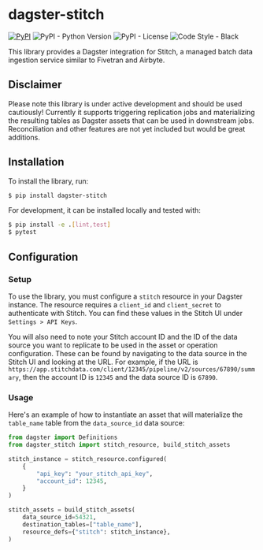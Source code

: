 # dagster-stitch

[![PyPI](https://img.shields.io/pypi/v/dagster-stitch?color=gr)](https://pypi.org/project/dagster-stitch/#description)
![PyPI - Python Version](https://img.shields.io/badge/dynamic/json?query=info.requires_python&label=python&url=https%3A%2F%2Fpypi.org%2Fpypi%2Fdagster-stitch%2Fjson)
![PyPI - License](https://img.shields.io/pypi/l/dagster-stitch)
![Code Style - Black](https://img.shields.io/badge/code%20style-black-black)

This library provides a Dagster integration for Stitch, a managed batch data ingestion service similar to Fivetran and Airbyte.

## Disclaimer

Please note this library is under active development and should be used cautiously! Currently it supports triggering replication jobs and materializing the resulting tables as Dagster assets that can be used in downstream jobs. Reconciliation and other features are not yet included but would be great additions.

## Installation

To install the library, run:

```bash
$ pip install dagster-stitch
```

For development, it can be installed locally and tested with:

```bash
$ pip install -e .[lint,test]
$ pytest
```

## Configuration

### Setup

To use the library, you must configure a `stitch` resource in your Dagster instance. The resource requires a `client_id` and `client_secret` to authenticate with Stitch. You can find these values in the Stitch UI under `Settings > API Keys`.

You will also need to note your Stitch account ID and the ID of the data source you want to replicate to be used in the asset or operation configuration. These can be found by navigating to the data source in the Stitch UI and looking at the URL. For example, if the URL is `https://app.stitchdata.com/client/12345/pipeline/v2/sources/67890/summary`, then the account ID is `12345` and the data source ID is `67890`.

### Usage

Here's an example of how to instantiate an asset that will materialize the `table_name` table from the `data_source_id` data source:

```python
from dagster import Definitions
from dagster_stitch import stitch_resource, build_stitch_assets

stitch_instance = stitch_resource.configured(
    {
        "api_key": "your_stitch_api_key",
        "account_id": 12345,
    }
)

stitch_assets = build_stitch_assets(
    data_source_id=54321,
    destination_tables=["table_name"],
    resource_defs={"stitch": stitch_instance},
)
```
